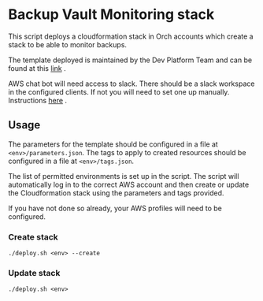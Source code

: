 # Backup Vault Monitoring stack

This script deploys a cloudformation stack in Orch accounts which create a stack
to be able to monitor backups.

The template deployed is maintained by the Dev Platform Team and can be found
at this [link](https://github.com/govuk-one-login/backup-as-a-service/blob/82d0a6c67f9c92fad643c62d00a4cb96cf1e94d3/backup-vault-monitoring/template.yaml) .

AWS chat bot will need access to slack. There should be a slack workspace in the configured clients.
If not you will need to set one up manually. Instructions [here](https://govukverify.atlassian.net/wiki/spaces/PLAT/pages/3377168419/Slack+build+notifications+-+via+AWS+Chatbot) .

## Usage

The parameters for the template should be configured in a file at `<env>/parameters.json`. The tags to apply to created
resources should be configured in a file at `<env>/tags.json`.

The list of permitted environments is set up in the script. The script will automatically log in to the correct AWS
account and then create or update the Cloudformation stack using the parameters and tags provided.

If you have not done so already, your AWS profiles will need to be configured.

### Create stack

```
./deploy.sh <env> --create
```

### Update stack

```
./deploy.sh <env>
```
